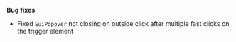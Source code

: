 **Bug fixes**

- Fixed `EuiPopover` not closing on outside click after multiple fast clicks on the trigger element

